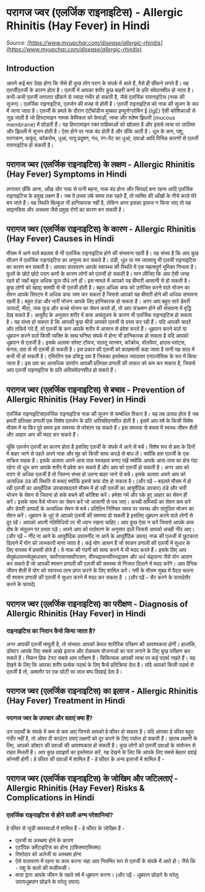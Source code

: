 # परागज ज्वर (एलर्जिक राइनाइटिस) - Allergic Rhinitis (Hay Fever) in Hindi
_Source: [https://www.myupchar.com/disease/allergic-rhinitis](https://www.myupchar.com/disease/allergic-rhinitis)_

## Introduction
आपने कई बार देखा होगा कि जैसे ही कुछ लोग पराग के संपर्क में आते हैं, वैसे ही छींकने लगते हैं। यह एलर्जीएलर्जी के कारण होता है। एलर्जी में आपका शरीर कुछ बाहरी कणों के प्रति संवेदनशील हो जाता है। कभी-कभी एलर्जी लगातार छींकने से ज्यादा गंभीर हो सकती है, जैसे एलर्जिक रायनाइटिस (नाक की सूजन)।
एलर्जिक राइनाइटिस, एलर्जन की वजह से होती है। एलर्जी राइनाइटिस को नाक की सूजन के रूप में जाना जाता है। एलर्जी के हमले के दौरान एंटीबॉडीज मुख्यत इम्युनोग्लोबिन ई (IgE) ऐसी कोशिकाओं से जुड़ जाती है जो हिस्टामाइन नामक केमिकल को फेफड़ों, त्वचा और श्लेष्म झिल्ली (mucous membrane) में छोड़ती हैं। यह हिस्टामाइन रक्त वाहिकाओं को खोलता है और इससे त्वचा पर लालिमा और झिल्ली में सूजन होती है। ऐसा होने पर नाक बंद होती है और छींके आती है। धूल के कण, पशु, परागकण, फफूंद, कॉकरोच, धुआं, वायु प्रदूषण, गंध, रंग-पेंट का धुआं, दवाओ आदि विभिन्न कारणों से एलर्जी रायनाइटिस हो सकती है।

## परागज ज्वर (एलर्जिक राइनाइटिस) के लक्षण - Allergic Rhinitis (Hay Fever) Symptoms in Hindi
लगातार छींकें आना, आँख और नाक से पानी बहना, नाक बंद होना और सिरदर्द बना रहना आदि एलर्जिक राइनाइटिस के प्रमुख लक्षण हैं। जब ये प्रभाव लंबे समय तक रहते हैं, तो व्यक्ति की आँखों के नीचे काले घेरे बन जाते हैं। यह स्थिति बिल्कुल भी हानिकारक नहीं है, लेकिन अगर इसका इलाज न किया जाए तो यह साइनसिस और अस्थमा जैसे प्रमुख रोगों का कारण बन सकती है।

## परागज ज्वर (एलर्जिक राइनाइटिस) के कारण - Allergic Rhinitis (Hay Fever) Causes in Hindi

मौसम में आने वाले बदलाव से भी एलर्जिक राइनाइटिस होने की संभावना रहती है। यह संभव है कि आप कुछ सीज़न में एलर्जिक राइनाइटिस का अनुभव कर सकते हैं। ठंडी, धूल या नम जलवायु भी एलर्जी राइनाइटिस का कारण बन सकती है। आपका वातावरण आपके स्वास्थ्य की स्थिति में एक महत्वपूर्ण भूमिका निभाता है। फूलों के छोटे छोटे पराग कणों के कारण लोगों को एलर्जी हो सकती है। मान लीजिए कि आप ऐसी जगह रहते हों जहाँ बहुत अधिक फूल पौधे लगे हों। इस मामले में आपको यह बीमारी आसानी से हो सकती है।
कुछ लोगों को खाद्य सामग्री से भी एलर्जी होती है। बहुत अधिक कफ को उत्तेजित करने वाले भोजन का सेवन आपके सिस्टम में अधिक कफ जमा कर सकता है जिससे आपको यह बीमारी होने की अधिक संभावना रहती है। बहुत ठंडा और भारी भोजन आपके लिए हानिकारक हो सकता है। अगर आप बहुत सारे डेयरी उत्पादों, मीठा, जंक फूड और कच्चे भोजन का सेवन करते हों, तो आप संक्रमण होने की संभावना में वृद्धि देख सकते हैं। आयुर्वेद के अनुसार शरीर में कफ असंतुलन के कारण भी एलर्जिक राइनाइटिस हो सकता है।
यह संभव हो सकता है कि आपकी कुछ चीजें आपको एलर्जी से ग्रस्त कर रही हैं। यदि आपकी चादरें और तकिये गंदे हैं, तो एलर्जी के कण आपके शरीर में आसान से प्रवेश करते हैं। धूम्रपान करने वाले या धूम्रपान करने वाले किसी व्यक्ति के साथ घनिष्ठ संपर्क में होना भी हानिकारक हो सकता है यदि आपको धूम्रपान से एलर्जी है। इसके अलावा सॉफ्ट टॉयज, पालतू जानवर, कॉक्रोच, वॉलपेपर, हाउस प्लांट्स, फंगस, दवा से भी एलर्जी हो सकती है। इस प्रकार की एलर्जी को बारहमासी कहा जाता है यानी यह साल में कभी भी हो सकती है। एस्पिरिन एक प्रसिद्ध दवा है जिसका इस्तेमाल ज्यादातर एनाल्जेसिक के रूप में किया जाता है। इस दवा का अत्यधिक उपयोग आपकी प्रतिरक्षा प्रणाली की ताकत को कम कर सकता है, जिससे आप एलर्जी राइनाइटिस के प्रति अतिसंवेदनशील हो सकते हैं।

## परागज ज्वर (एलर्जिक राइनाइटिस) से बचाव - Prevention of Allergic Rhinitis (Hay Fever) in Hindi
एलर्जिक राइनाइटिसएलर्जिक राइनाइटिस नाक की सूजन से सम्बंधित विकार है। यह तब उत्पन्न होता है जब हमारी प्रतिरक्षा प्रणाली एक विशेष एलर्जन के प्रति अतिसंवेदनशील होती है। इसमें आप वर्ष के किसी विशेष मौसम में या फिर पूरे समय इस समस्या से परेशान रह सकते हैं। इस समस्या से बचाव में स्वस्थ जीवन शैली और आहार आप की मदद कर सकते हैं।

चूंकि एलर्जन एलर्जी का कारण होता है इसलिए एलर्जी के संपर्क में आने से बचें। विशेष रूप से हवा के दिनों में बाहर जाने से पहले अपने नाक और मुंह को किसी साफ कपड़े से बांध लें। क्योंकि हवा एलर्जी के एक सक्रिय वाहक है। इसके अलावा अपने आस पास स्वच्छता बनाए रखें क्योंकि आपके आस-पास का क्षेत्र गंदा रहेगा तो धूल कण आपके शरीर में प्रवेश कर सकते हैं और आप को एलर्जी हो सकती है। अगर आप को पराग से अधिक एलर्जी है तो जितना संभव हो उतना बाहर जाने से बचें। इसके अलावा अपने आप को अत्यधिक ठंड की स्थिति से बचाएं क्योंकि इससे कफ़ दोष हो सकता है। (और पढ़ें – बदलते मौसम में हो रही एलर्जी का आयुर्वेदिक उपचारबदलते मौसम में हो रही एलर्जी का आयुर्वेदिक उपचार)
ठंडे और भारी भोजन के सेवन से जितना हो सके बचने की कोशिश करें। हमेशा गर्म और पके हुए आहार का सेवन ही करें। इसके साथ वैसे भोजन का सेवन करें जो आसानी से पच जाए। कच्ची सब्जियों का सेवन कम करें और डेयरी उत्पादों के अत्यधिक सेवन से बचें। प्रतिदिन निश्चित समय पर स्वस्थ और संतुलित भोजन का सेवन करें।
धूम्रपान के धुएं से आपको एलर्जी की समस्या हो सकती है इसलिए धूम्रपान करने वाले लोगों से दूर रहें। आपको अपनी गतिविधियों पर भी ध्यान रखना चाहिए। आप कुछ ऐसा न करें जिससे आपके कफ दोष के संतुलन पर प्रभाव पड़े। अपने आप को पर्यावरण के अनुसार ढालें जिससे आपको अच्छी नींद आए। (और पढ़ें – नींद ना आने के आयुर्वेदिक उपायनींद ना आने के आयुर्वेदिक उपाय)
नाक की एलर्जी से छुटकारा दिलाने में योग को लाभकारी माना जाता है। कई योग आसन हैं जो श्वसन प्रणाली की एलर्जी में सुधार के लिए वास्तव में प्रभावी होते हैं। ये नाक की गंदगी को साफ करने में भी मदद करते हैं। इसके लिए आप सेतुबंधासनसेतुबंधासन, सर्वांगासनसर्वांगासन, वीरभद्रासनवीरभद्रासन और अर्ध चंद्रासना जैसे योग आसन कर सकते हैं जो आपकी श्वसन प्रणाली की एलर्जी की समस्या से निजात दिलाने में मदद करेंगे। आप दैनिक जीवन शैली में योग को स्वास्थ्य लाभ प्राप्त करने के लिए शामिल करें। गर्मी के मौसम सुबह में पैदल चलना भी श्वसन प्रणाली की एलर्जी में सुधार करने में मदद कर सकता है । (और पढ़ें – सैर करने के फायदेसैर करने के फायदे)

## परागज ज्वर (एलर्जिक राइनाइटिस) का परीक्षण - Diagnosis of Allergic Rhinitis (Hay Fever) in Hindi
### राइनाइटिस का निदान कैसे किया जाता है?
अगर आपकी एलर्जी मामूली है, तो संभवतः आपको केवल शारीरिक परिक्षण की आवश्यकता होगी। हालांकि, डॉक्टर आपके लिए सबसे अच्छे इलाज और रोकथाम योजनाओं का पता लगाने के लिए कुछ परीक्षण कर सकतें हैं। स्किन प्रिक टेस्ट सबसे आम परीक्षण हैं। चिकित्सक आपकी त्वचा पर कई पदार्थ रखते हैं। यह देखने के लिए कि आपका शरीर प्रत्येक पदार्थ के लिए कैसे प्रतिक्रिया देता है। यदि आपको किसी पदार्थ से एलर्जी है तो, आमतौर पर एक छोटी सा लाल बम्प दिखाई देता है।

## परागज ज्वर (एलर्जिक राइनाइटिस) का इलाज - Allergic Rhinitis (Hay Fever) Treatment in Hindi
### परागज ज्वर के उपचार और दवाएं क्या हैं?
उन पदार्थों के संपर्क में कम से कम आएं जिनसे आपको हे फीवर हो सकता है। यदि आपका हे फीवर बहुत गंभीर नहीं है, तो ओवर दी काउंटर दवाएं लक्षणों को दूर करने के लिए पर्याप्त हो सकती हैं। खराब लक्षणों के लिए, आपको डॉक्टर की दवाओं की आवश्यकता हो सकती है। कुछ लोगों को एलर्जी दवाओं के संयोजन से राहत मिलती है। आप कुछ दवाइयों का इस्तेमाल करें, यह देखने के लिए कि आपके लिए सबसे बेहतर दवाई कोनसी होगी।
हे फीवर की दवाओं में शामिल हैं -
हे फीवर के अन्य इलाजों में शामिल हैं -

## परागज ज्वर (एलर्जिक राइनाइटिस) के जोखिम और जटिलताएं - Allergic Rhinitis (Hay Fever) Risks & Complications in Hindi
### एलर्जिक राइनाइटिस से होने वाली अन्य परेशानियां?
हे फीवर से जुडी समस्याओं में शामिल हैं -
हे फीवर के जोखिम हैं -
- एलर्जी या अस्थमा होने के कारण
- एटॉपिक डर्मेटाइटिस का होना (एक्जिमाएक्जिमा)
- रिश्तेदार को अलेर्जी या अस्थमा होना
- ऐसे वातावरण में रहना या काम करना जहा आप नियमित रूप से एलर्जी के संपर्क में आते हो। जैसे कि - पशु के बालों की रूसीरूसी।
- माता द्वारा आपके जीवन के पहले वर्ष में धूम्रपान करना। (और पढ़ें - धूम्रपान छोड़ने के घरेलु उपायधूम्रपान छोड़ने के घरेलु उपाय)

